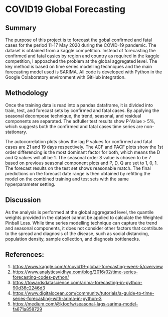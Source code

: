 # COVID19 Global Forecasting

## Summary
The purpose of this project is to forecast the gobal confirmed and fatal cases for the period 11-17 May 2020 during the COVID-19 pandemic. The dataset is obtained from a kaggle competition. Instead of forecasting the confirmed and fatal casies by region and country as required in the kaggle competition, I appoached the problem at the global aggregated level. The key method is based on time series modelling techniques and the main forecasting model used is SARIMA. All code is developed with Python in the Google Colaboratory environment with GitHub integration. 

## Methodology
Once the training data is read into a pandas dataframe, it is divided into train, test, and forecast sets by confirmed and fatal cases. By applying the seasonal decompose technique, the trend, seasonal, and residual components are separated. The adfuller test results show P-Value > 5%, which suggests both the confirmed and fatal cases time series are non-stationary. 

The autocorrelation plots show the lag P values for confirmed and fatal cases are 21 and 19 days respectively. The ACF and PACF plots show the 1st order differencing is the most dominant factor for both, which means the D and Q values will all be 1. The seasonal order S value is chosen to be 7 based on previous seasonal component plots and P, D, Q are set to 1, 0, 1. The forecast results on the test set shows reasonable match. The final predictions on the forecast date range is then obtained by refitting the model on the combined training and test sets with the same hyperparameter setting. 

## Discussion
As the analysis is performed at the global aggregated level, the quantile weights provided in the dataset cannot be applied to calculate the Weighted Pinball Loss. While time series modelling technique can capture the trend and seasonal components, it does not consider other factors that contribute to the spread and diagnosis of the disease, such as social distancing, population density, sample collection, and diagnosis bottlenecks. 

## References:
1. https://www.kaggle.com/c/covid19-global-forecasting-week-5/overview
2. https://www.analyticsvidhya.com/blog/2016/02/time-series-forecasting-codes-python/
3. https://towardsdatascience.com/arima-forecasting-in-python-90d36c2246d3
4. https://www.digitalocean.com/community/tutorials/a-guide-to-time-series-forecasting-with-arima-in-python-3
5. https://medium.com/@kfoofw/seasonal-lags-sarima-model-fa671a858729

